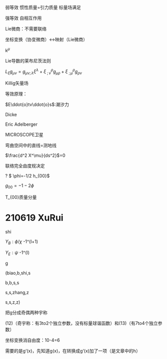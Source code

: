 弱等效 惯性质量=引力质量 标量场满足

强等效 自相互作用



Lie微商：不需要联络

坐标变换（协变微商）$\longleftrightarrow$映射（Lie微商）



k$^{\mu}$



Lie导数的莱布尼茨法则

$L_{\xi}g_{\mu\nu} = g_{\mu\nu;\lambda}\xi{^\lambda} +  \xi_{\ ;\nu}^{\rho}g_{\mu\rho} + \xi_{\ ;\mu}^{\rho}g_{\rho\nu}$

Killig矢量场



等效原理：

$E\ddot{ο}tv\ddot{o}s$:潮汐力

Dicke

Eric Adelberger

MICROSCOPE卫星



弯曲空间中的直线=测地线

$\frac{d^2 X^\mu}{ds^2}$=0



联络完全由度规决定

? $ \phi=-1/2 h_{00}$

$g_{00}=-1-2\phi$

T_{00}质量分量





# 210619 XuRui

shi

$Y_B:\phi/\chi$  -1^(l+1)

$Y_E:\psi$ -1^(l)





g

(biao,b,shi,s

b,b,s,s

s,s,zhang,z

s,s,z,z)

把g分成奇偶两种宇称

(12)（奇宇称：有3to2个独立参数，没有标量球谐函数）和(13)（有7to4个独立参数）



坐标变换消自由度：10-4=6



需要的是g‘(x)，先知道g(x)，在转换成g‘(x)加了一项（是文章中的h）